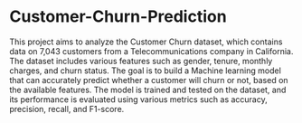 # Customer-Churn-Prediction
This project aims to analyze the Customer Churn dataset, which contains data on 7,043 customers from a Telecommunications company in California. The dataset includes various features such as gender, tenure, monthly charges, and churn status. The goal is to build a Machine learning model that can accurately predict whether a customer will churn or not, based on the available features. The model is trained and tested on the dataset, and its performance is evaluated using various metrics such as accuracy, precision, recall, and F1-score.
